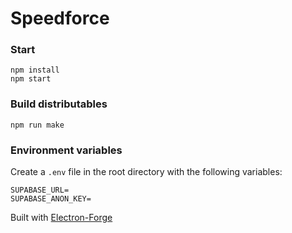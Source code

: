 # Speedforce

### Start

```
npm install
npm start
```

### Build distributables

```
npm run make
```

### Environment variables

Create a `.env` file in the root directory with the following variables:

```
SUPABASE_URL=
SUPABASE_ANON_KEY=
```

Built with [Electron-Forge](https://www.electronforge.io/)
